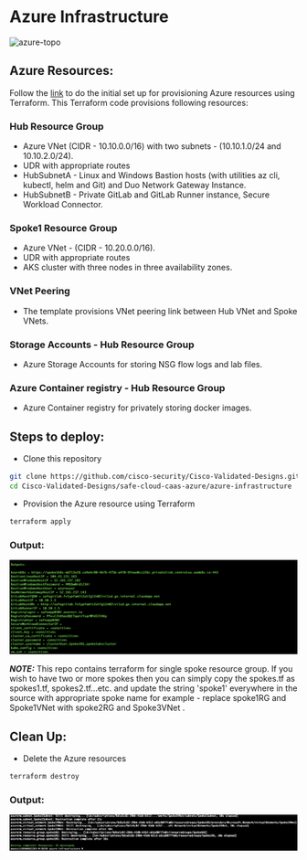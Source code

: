 # Azure Infrastructure
![azure-topo](https://user-images.githubusercontent.com/10239022/202280924-bc697739-c6e0-471a-a6d6-eb564ab11e1d.svg)


## Azure Resources:  
Follow the [link](https://docs.microsoft.com/en-us/azure/developer/terraform/store-state-in-azure-storage?tabs=terraform#2-configure-remote-state-storage-account) to do the initial set up for provisioning Azure resources using Terraform. This Terraform code provisions following resources:  

### Hub Resource Group
  - Azure VNet (CIDR - 10.10.0.0/16) with two subnets - (10.10.1.0/24 and 10.10.2.0/24).
  - UDR with appropriate routes
  - HubSubnetA - Linux and Windows Bastion hosts (with utilities az cli, kubectl, helm and Git) and Duo Network Gateway Instance.
  - HubSubnetB - Private GitLab and GitLab Runner instance, Secure Workload Connector.

### Spoke1 Resource Group
  - Azure VNet - (CIDR - 10.20.0.0/16).
  - UDR with appropriate routes
  - AKS cluster with three nodes in three availability zones.

### VNet Peering
  - The template provisions VNet peering link between Hub VNet and Spoke VNets.

### Storage Accounts - Hub Resource Group
  - Azure Storage Accounts for storing NSG flow logs and lab files.

### Azure Container registry - Hub Resource Group
  - Azure Container registry for privately storing docker images.

## Steps to deploy:  
  - Clone this repository
  ```bash
  git clone https://github.com/cisco-security/Cisco-Validated-Designs.git
  cd Cisco-Validated-Designs/safe-cloud-caas-azure/azure-infrastructure
  ```
  - Provision the Azure resource using Terraform
  ```bash
  terraform apply
  ```

### Output:
![alt text](https://raw.githubusercontent.com/cisco-security/Cisco-Validated-Designs/master/safe-cloud-caas-azure/images/TerraformApply.png)

**_NOTE:_**  This repo contains terraform for single spoke resource group. If you wish to have two or more spokes then you can simply copy the spokes.tf as spokes1.tf, spokes2.tf...etc. and update the string 'spoke1' everywhere in the source with appropriate spoke name for example - replace spoke1RG and Spoke1VNet with spoke2RG and Spoke3VNet .

## Clean Up:
  - Delete the Azure resources
  ```bash
  terraform destroy
  ```

### Output:
![alt text](https://raw.githubusercontent.com/cisco-security/Cisco-Validated-Designs/master/safe-cloud-caas-azure/images/TerraformDestroy.png)
